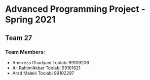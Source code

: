 # Advanced Programming Project - Spring 2021
## Team 27

### Team Members:
- Amirreza Ghadyani Toolabi 99109206
- Ali RahimiAkbar Toolabi 99101621
- Arad Maleki Toolabi 99102297
